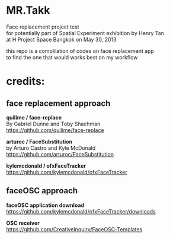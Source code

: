 MR.Takk
======

Face replacement project test  
for potentially part of Spatial Experiment exhibition by Henry Tan  
at H Project Space Bangkok on May 30, 2013  

this repo is a complilation of codes on face replacement app  
to find the one that would works best on my workflow  




credits:
==========

face replacement approach
-------------
**quilime / face-replace**  
By Gabriel Dunne and Toby Shachman.  
https://github.com/quilime/face-replace  
  
**arturoc / FaceSubstitution**  
by Arturo Castro and Kyle McDonald  
https://github.com/arturoc/FaceSubstitution  
  
**kylemcdonald / ofxFaceTracker**  
https://github.com/kylemcdonald/ofxFaceTracker  
  
  
faceOSC approach
-------------
**faceOSC application download**  
https://github.com/kylemcdonald/ofxFaceTracker/downloads  
  
**OSC receiver**  
https://github.com/CreativeInquiry/FaceOSC-Templates  
